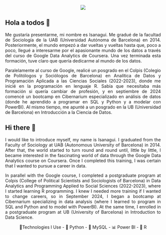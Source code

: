 <p align="center">
  <img src="https://camo.githubusercontent.com/71463c24fba53b346805c51a3a0fac93b4d47c49ac8fecb7c947368bc8e82209/68747470733a2f2f726561646d652d747970696e672d7376672e6865726f6b756170702e636f6d3f666f6e743d4a6574627261696e732b6d6f6e6f2673697a653d3430266475726174696f6e3d3330303026636f6c6f723d3333464633332663656e7465723d74727565267643656e7465723d747275652677696474683d343335266c696e65733d4865792e2e2e2b5468652b576f726c643b49732b596f7572732e2e2e3b416e642e2e2e2b546869732b49733b2e2e2e2b4d792b4769746875622e3b" />
</p>


## Hola a todos 👋  
<div style="text-align: justify;">
Me gustaría presentarme, mi nombre es Isanagui. Me gradué de la facultad de Sociología de la UAB (Universidad Autónoma de Barcelona) en 2014. Posteriormente, el mundo empezó a dar vueltas y vueltas hasta que, poco a poco, llegué a interesarme por el apasionante mundo de los datos a través del curso de Google Data Analytics de Coursera. Una vez terminada esta formación, tuve claro que quería dedicarme al mundo de los datos.  

Paralelamente al curso de Google, realicé un posgrado en el Colpis (Colegio de Politólogos y Sociólogos de Barcelona) en Analítica de Datos y Programación Aplicada a las Ciencias Sociales (2022-2023), donde me inicié en la programación en lenguaje R. Sabía que necesitaba más formación si quería cambiar de profesión, y en septiembre de 2024 comencé un bootcamp en Cibernarium especializado en análisis de datos (donde he aprendido a programar en SQL y Python y a modelar con PowerBI). Al mismo tiempo, me apunté a un posgrado en la UB (Universidad de Barcelona) en Introducción a la Ciencia de Datos.  
</div>


## Hi there 👋  
<div style="text-align: justify;">
I would like to introduce myself, my name is Isanagui. I graduated from the Faculty of Sociology at UAB (Autonomous University of Barcelona) in 2014. After that, the world started to turn round and round until, little by little, I became interested in the fascinating world of data through the Google Data Analytics course on Coursera. Once I completed this training, I was certain that I wanted to pursue a career in data.  

In parallel with the Google course, I completed a postgraduate program at Colpis (College of Political Scientists and Sociologists of Barcelona) in Data Analytics and Programming Applied to Social Sciences (2022-2023), where I started learning R programming. I knew I needed more training if I wanted to change careers, so in September 2024, I began a bootcamp at Cibernarium specializing in data analysis (where I learned to program in SQL and Python and to model with PowerBI). At the same time, I enrolled in a postgraduate program at UB (University of Barcelona) in Introduction to Data Science.  
</div>

<p align="center">
🚀Technologies I Use
- 🐍 Python  
- 🐬 MySQL  
- 📊 Power BI  
- 🔵 R  
  </p>
<!--
**Isanagui1818/Isanagui1818** is a ✨ _special_ ✨ repository because its `README.md` (this file) appears on your GitHub profile.

Here are some ideas to get you started:

- 🔭 I’m currently working on ...
- 🌱 I’m currently learning ...
- 👯 I’m looking to collaborate on ...
- 🤔 I’m looking for help with ...
- 💬 Ask me about ...
- 📫 How to reach me: ...
- 😄 Pronouns: ...
- ⚡ Fun fact: ...
-->
